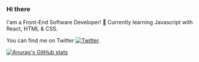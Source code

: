 ### Hi there
I'am a Front-End Software Developer!
🌱 Currently learning Javascript with React, HTML & CSS.



You can find me on Twitter [![Twitter][1.2]][1].

<!-- Icons -->

[1.2]: http://i.imgur.com/wWzX9uB.png (twitter icon without padding)
[2.2]: https://raw.githubusercontent.com/MartinHeinz/MartinHeinz/master/linkedin-3-16.png (LinkedIn icon without padding)

[![Anurag's GitHub stats](https://github-readme-stats.vercel.app/api?username=dlscoccia&theme=dark)](https://github.com/anuraghazra/github-readme-stats)

<!-- Links to your social media accounts -->

[1]: https://twitter.com/dlscoccia
[2]: https://www.linkedin.com/in/daniel-lorenzo-1b417b1b0/
